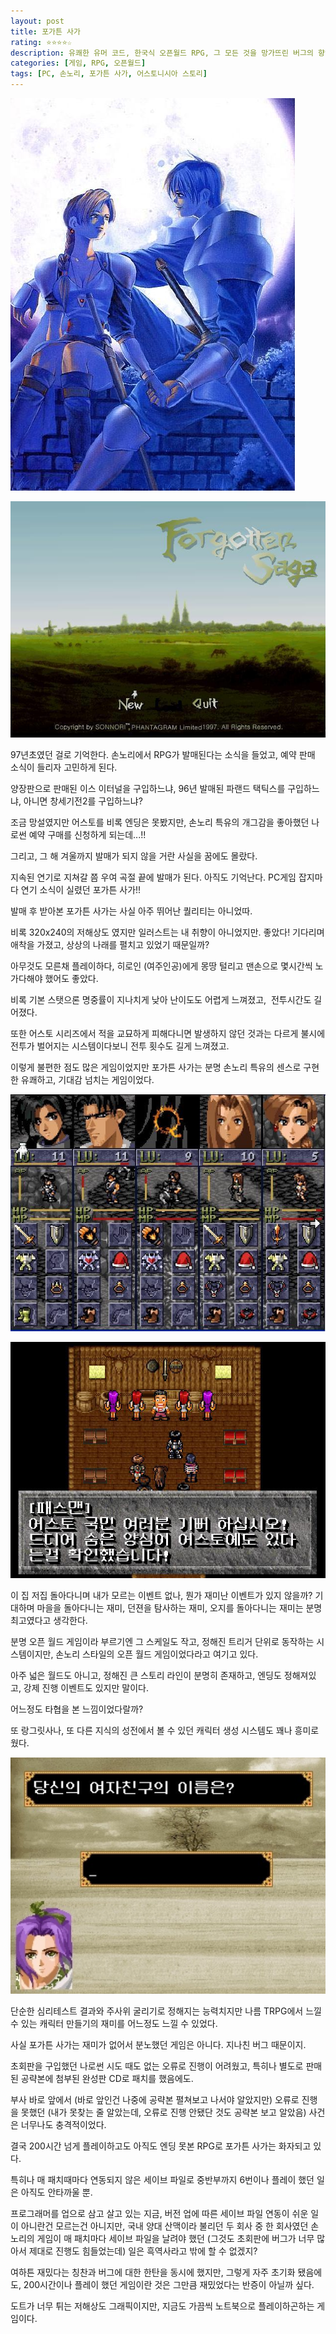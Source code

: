 ```yaml
---
layout: post
title: 포가튼 사가
rating: ⭐️⭐️⭐️⭐️☆
description: 유쾌한 유머 코드, 한국식 오픈월드 RPG, 그 모든 것을 망가뜨린 버그의 향연
categories: [게임, RPG, 오픈월드]
tags: [PC, 손노리, 포가튼 사가, 어스토니시아 스토리]
---
```


![포가튼사가](../../img/2013/forgotten_saga_00.jpg)

![포가튼사가](../../img/2013/forgotten_saga_01.jpg)

97년초였던 걸로 기억한다. 손노리에서 RPG가 발매된다는 소식을 들었고, 예약 판매 소식이 들리자 고민하게 된다.

양장판으로 판매된 이스 이터널을 구입하느냐, 96년 발매된 파랜드 택틱스를 구입하느냐, 아니면 창세기전2를 구입하느냐?

조금 망설였지만 어스토를 비록 엔딩은 못봤지만, 손노리 특유의 개그감을 좋아했던 나로썬 예약 구매를 신청하게 되는데...!!

그리고, 그 해 겨울까지 발매가 되지 않을 거란 사실을 꿈에도 몰랐다.

지속된 연기로 지쳐갈 쯤 우여 곡절 끝에 발매가 된다. 아직도 기억난다. PC게임 잡지마다 연기 소식이 실렸던 포가튼 사가!!

발매 후 받아본 포가튼 사가는 사실 아주 뛰어난 퀄리티는 아니었따.

비록 320x240의 저해상도 였지만 일러스트는 내 취향이 아니었지만. 좋았다! 기다리며 애착을 가졌고, 상상의 나래를 펼치고 있었기 때문일까?

아무것도 모른채 플레이하다, 히로인 (여주인공)에게 몽땅 털리고 맨손으로 몇시간씩 노가다해야 했어도 좋았다.

비록 기본 스탯으론 명중률이 지나치게 낮아 난이도도 어렵게 느껴졌고,  전투시간도 길어졌다. 

또한 어스토 시리즈에서 적을 교묘하게 피해다니면 발생하지 않던 것과는 다르게 불시에 전투가 벌어지는 시스템이다보니 전투 횟수도 길게 느껴졌고.

이렇게 불편한 점도 많은 게임이었지만 포가튼 사가는 분명 손노리 특유의 센스로 구현한 유쾌하고, 기대감 넘치는 게임이었다.

![포가튼사가](../../img/2013/forgotten_saga_02.jpg)

![포가튼사가](../../img/2013/forgotten_saga_03.jpg)

이 집 저집 돌아다니며 내가 모르는 이벤트 없나, 뭔가 재미난 이벤트가 있지 않을까? 기대하며 마을을 돌아다니는 재미, 던젼을 탐사하는 재미, 오지를 돌아다니는 재미는 분명 최고였다고 생각한다.

분명 오픈 월드 게임이라 부르기엔 그 스케일도 작고, 정해진 트리거 단위로 동작하는 시스템이지만, 손노리 스타일의 오픈 월드 게임이었다라고 여기고 있다.

아주 넓은 월드도 아니고, 정해진 큰 스토리 라인이 분명히 존재하고, 엔딩도 정해져있고, 강제 진행 이벤트도 있지만 말이다.

어느정도 타협을 본 느낌이었다랄까?

또 랑그릿사나, 또 다른 지식의 성전에서 볼 수 있던 캐릭터 생성 시스템도 꽤나 흥미로웠다.

![포가튼사가](../../img/2013/forgotten_saga_04.jpg)

단순한 심리테스트 결과와 주사위 굴리기로 정해지는 능력치지만 나름 TRPG에서 느낄 수 있는 캐릭터 만들기의 재미를 어느정도 느낄 수 있었다.

사실 포가튼 사가는 재미가 없어서 분노했던 게임은 아니다. 지나친 버그 때문이지.

초회판을 구입했던 나로썬 시도 때도 없는 오류로 진행이 어려웠고, 특히나 별도로 판매된 공략본에 첨부된 완성판 CD로 패치를 했음에도.

부사 바로 앞에서 (바로 앞인건 나중에 공략본 펼쳐보고 나서야 알았지만) 오류로 진행을 못했던 (내가 못찾는 줄 알았는데, 오류로 진행 안됐단 것도 공략본 보고 알았음) 사건은 너무나도 충격적이었다.

결국 200시간 넘게 플레이하고도 아직도 엔딩 못본 RPG로 포가튼 사가는 화자되고 있다.

특히나 매 패치때마다 연동되지 않은 세이브 파일로 중반부까지 6번이나 플레이 했던 일은 아직도 안타까울 뿐.

프로그래머를 업으로 삼고 살고 있는 지금, 버전 업에 따른 세이브 파일 연동이 쉬운 일이 아니란건 모르는건 아니지만, 국내 양대 산맥이라 불리던 두 회사 중 한 회사였던 손노리의 게임이 매 패치마다 세이브 파일을 날려야 했던 (그것도 초회판에 버그가 너무 많아서 제대로 진행도 힘들었는데) 일은 흑역사라고 밖에 할 수 없겠지?

여하튼 재밌다는 칭찬과 버그에 대한 한탄을 동시에 했지만, 그렇게 자주 초기화 됐음에도, 200시간이나 플레이 했던 게임이란 것은 그만큼 재밌었다는 반증이 아닐까 싶다.

도트가 너무 튀는 저해상도 그래픽이지만, 지금도 가끔씩 노트북으로 플레이하곤하는 게임이다.
